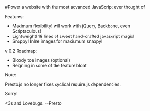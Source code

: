 #Power a website with the most advanced JavaScript ever thought of

Features:

* Maximum flexibility! will work with jQuery, Backbone, even Scriptaculous!
* Lightweight! 18 lines of sweet hand-crafted javascript magic! 
* Snappy! Inlne images for maxiumum snappy!

v 0.2 Roadmap: 

* Bloody toe images (optional)
* Reigning in some of the feature bloat

Note:

Presto.js no longer fixes cyclical require.js dependencies.

Sorry!

<3s and Lovebugs.
--Presto
